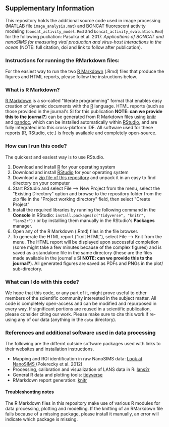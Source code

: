 ## Supplementary Information

This repository holds the additional source code used in image processing (MATLAB file `image_analysis.mat`) and BONCAT fluorescent activity modeling (`boncat_activity_model.Rmd` and `boncat_activity_evaluation.Rmd`) for the following pucliation: Pasulka et al. 2017. *Applications of BONCAT and nanoSIMS for measuring viral production and virus-host interactions in the ocean* (NOTE: full citation, doi and link to follow after publication). 

### Instructions for running the RMarkdown files:

For the easiest way to run the two [R Markdown](http://rmarkdown.rstudio.com/) (.Rmd) files that produce the figures and HTML reports, please follow the instructions below.

### What is R Markdown?

[R Markdown](http://rmarkdown.rstudio.com/) is a so-called "literate programming" format that enables easy creation of dynamic documents with the [R](http://www.r-project.org/) language. HTML reports (such as those provided in the journal's SI for this publication **NOTE: can we provide this to the journal?**) can be generated from R Markdown files using [knitr](http://yihui.name/knitr/) and [pandoc](http://johnmacfarlane.net/pandoc/), which can be installed automatically within [RStudio](http://www.rstudio.com/), and are fully integrated into this cross-platform IDE. All software used for these reports (R, RStudio, etc.) is freely available and completely open-source. 

### How can I run this code?

The quickest and easiest way is to use RStudio.

 1. Download and install [R](http://cran.rstudio.com/) for your operating system
 1. Download and install [RStudio](http://www.rstudio.com/products/rstudio/download/) for your operating system
 1. Download a [zip file of this repository](https://github.com/apasulka/Viral-BONCAT/archive/master.zip) and unpack it in an easy to find directory on your computer
 1. Start RStudio and select File --> New Project from the menu, select the "Existing Directory" option and browse to the repository folder from the zip file in the "Project working directory" field, then select "Create Project"
 1. Install the required libraries by running the following command in the **Console** in RStudio: `install.packages(c("tidyverse", "knitr", "lans2r"))` or by installing them manually in the RStudio's **Packages** manager.
 1. Open any of the R Markdown (.Rmd) files in the file browser.
 1. To generate the HTML report ("knit HTML"), select File --> Knit from the menu. The HTML report will be displayed upon successful completion (some might take a few minutes because of the complex figures) and is saved as a standalone file in the same directory (these are the files made available in the journal's SI **NOTE: can we provide this to the journal?**). All generated figures are saved as PDFs and PNGs in the plot/ sub-directory.
 
### What can I do with this code?

We hope that this code, or any part of it, might prove useful to other members of the scientific community interested in the subject matter. All code is completely open-access and can be modified and repurposed in every way. If significant portions are reused in a scientific publication, please consider citing our work. Please make sure to cite this work if re-using any of our data (anything in the `data` directory).

### References and additional software used in data processing

The following are the differnt outside software packages used with links to their websites and installation instructions.

 - Mapping and ROI identification in raw NanoSIMS data: [Look at NanoSIMS ](http://nanosims.geo.uu.nl/nanosims-wiki/doku.php/nanosims:lans) (Polerecky et al. 2012)
 - Processing, calibration and visualization of LANS data in R: [lans2r](https://github.com/KopfLab/lans2r#lans2r) 
 - General R data and plotting tools: [tidyverse](http://tidyverse.org/) 
 - RMarkdown report generation: [knitr](https://yihui.name/knitr/) 

#### Troubleshooting notes

The R Markdown files in this repository make use of various R modules for data processing, plotting and modelling. If the knitting of an RMarkdown file fails because of a missing package, please install it manually, an error will indicate which package is missing. 
 
